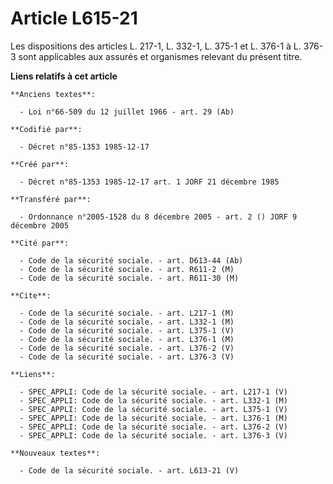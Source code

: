 # Article L615-21

Les dispositions des articles L. 217-1, L. 332-1, L. 375-1 et L. 376-1 à L. 376-3 sont applicables aux assurés et organismes
relevant du présent titre.

**Liens relatifs à cet article**

	**Anciens textes**:

	  - Loi n°66-509 du 12 juillet 1966 - art. 29 (Ab)

	**Codifié par**:

	  - Décret n°85-1353 1985-12-17

	**Créé par**:

	  - Décret n°85-1353 1985-12-17 art. 1 JORF 21 décembre 1985

	**Transféré par**:

	  - Ordonnance n°2005-1528 du 8 décembre 2005 - art. 2 () JORF 9 décembre 2005

	**Cité par**:

	  - Code de la sécurité sociale. - art. D613-44 (Ab)
	  - Code de la sécurité sociale. - art. R611-2 (M)
	  - Code de la sécurité sociale. - art. R611-30 (M)

	**Cite**:

	  - Code de la sécurité sociale. - art. L217-1 (M)
	  - Code de la sécurité sociale. - art. L332-1 (M)
	  - Code de la sécurité sociale. - art. L375-1 (V)
	  - Code de la sécurité sociale. - art. L376-1 (M)
	  - Code de la sécurité sociale. - art. L376-2 (V)
	  - Code de la sécurité sociale. - art. L376-3 (V)

	**Liens**:

	  - SPEC_APPLI: Code de la sécurité sociale. - art. L217-1 (V)
	  - SPEC_APPLI: Code de la sécurité sociale. - art. L332-1 (M)
	  - SPEC_APPLI: Code de la sécurité sociale. - art. L375-1 (V)
	  - SPEC_APPLI: Code de la sécurité sociale. - art. L376-1 (M)
	  - SPEC_APPLI: Code de la sécurité sociale. - art. L376-2 (V)
	  - SPEC_APPLI: Code de la sécurité sociale. - art. L376-3 (V)

	**Nouveaux textes**:

	  - Code de la sécurité sociale. - art. L613-21 (V)
